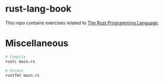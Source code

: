 # rust-lang-book

This repo contains exercises related to [The Rust Programming Language](https://doc.rust-lang.org/stable/book/).

# Miscellaneous

```bash
# Compile
rustc main.rs

# Format
rustfmt main.rs
```
